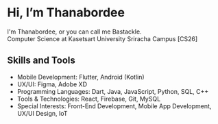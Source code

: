 # Hi, I’m Thanabordee  

I'm Thanabordee, or you can call me Bastackle.  
Computer Science at Kasetsart University Sriracha Campus [CS26]  

## Skills and Tools  
- Mobile Development: Flutter, Android (Kotlin)  
- UX/UI: Figma, Adobe XD  
- Programming Languages: Dart, Java, JavaScript, Python, SQL, C++  
- Tools & Technologies: React, Firebase, Git, MySQL  
- Special Interests: Front-End Development, Mobile App Development, UX/UI Design, IoT  

